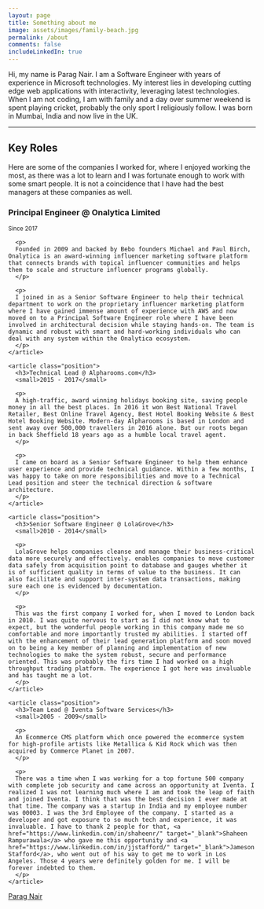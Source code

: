 ```yaml
---
layout: page
title: Something about me
image: assets/images/family-beach.jpg
permalink: /about
comments: false
includeLinkedIn: true
---
```


<div class="row">
  <div class="col-md-9">

  <p>
  Hi, my name is Parag Nair. I am a Software Engineer with years of experience in Microsoft technologies. My interest lies in developing cutting edge web applications with interactivity, leveraging latest technologies. When I am not coding, I am with family and a day over summer weekend is spent playing cricket, probably the only sport I religiously follow. I was born in Mumbai, India and now live in the UK.
  </p>

  <hr>

  <h2>Key Roles</h2>

  <p>
  Here are some of the companies I worked for, where I enjoyed working the most, as there was a lot to learn and I was fortunate enough to work with some smart people. It is not a coincidence that I have had the best managers at these companies as well.
  </p>

  <section class="past-experiences">
    <article class="position">
      <h3>Principal Engineer @ Onalytica Limited</h3>
      <small>Since 2017</small>

      <p>
      Founded in 2009 and backed by Bebo founders Michael and Paul Birch, Onalytica is an award-winning influencer marketing software platform that connects brands with topical influencer communities and helps them to scale and structure influencer programs globally.
      </p>

      <p>
      I joined in as a Senior Software Engineer to help their technical department to work on the proprietary influencer marketing platform where I have gained immense amount of experience with AWS and now moved on to a Principal Software Engineer role where I have been involved in architectural decision while staying hands-on. The team is dynamic and robust with smart and hard-working individuals who can deal with any system within the Onalytica ecosystem.
      </p>
    </article>

    <article class="position">
      <h3>Technical Lead @ Alpharooms.com</h3>
      <small>2015 - 2017</small>

      <p>
      A high-traffic, award winning holidays booking site, saving people money in all the best places. In 2016 it won Best National Travel Retailer, Best Online Travel Agency, Best Hotel Booking Website & Best Hotel Booking Website. Modern-day Alpharooms is based in London and sent away over 500,000 travellers in 2016 alone. But our roots began in back Sheffield 18 years ago as a humble local travel agent.
      </p>

      <p>
      I came on board as a Senior Software Engineer to help them enhance user experience and provide technical guidance. Within a few months, I was happy to take on more responsibilities and move to a Technical Lead position and steer the technical direction & software architecture.
      </p>
    </article>

    <article class="position">
      <h3>Senior Software Engineer @ LolaGrove</h3>
      <small>2010 - 2014</small>

      <p>
      LolaGrove helps companies cleanse and manage their business-critical data more securely and effectively. enables companies to move customer data safely from acquisition point to database and gauges whether it is of sufficient quality in terms of value to the business. It can also facilitate and support inter-system data transactions, making sure each one is evidenced by documentation.
      </p>

      <p>
      This was the first company I worked for, when I moved to London back in 2010. I was quite nervous to start as I did not know what to expect, but the wonderful people working in this company made me so comfortable and more importantly trusted my abilities. I started off with the enhancement of their lead generation platform and soon moved on to being a key member of planning and implementation of new technologies to make the system robust, secure and performance oriented. This was probably the firs time I had worked on a high throughput trading platform. The experience I got here was invaluable and has taught me a lot.
      </p>
    </article>

    <article class="position">
      <h3>Team Lead @ Iventa Software Services</h3>
      <small>2005 - 2009</small>

      <p>
      An Ecommerce CMS platform which once powered the ecommerce system for high-profile artists like Metallica & Kid Rock which was then acquired by Commerce Planet in 2007.
      </p>

      <p>
      There was a time when I was working for a top fortune 500 company with complete job security and came across an opportunity at Iventa. I realized I was not learning much where I am and took the leap of faith and joined Iventa. I think that was the best decision I ever made at that time. The company was a startup in India and my employee number was 00003. I was the 3rd Employee of the company. I started as a developer and got exposure to so much tech and experience, it was invaluable. I have to thank 2 people for that, <a href="https://www.linkedin.com/in/shaheenr/" target="_blank">Shaheen Rampurawala</a> who gave me this opportunity and <a href="https://www.linkedin.com/in/jjstafford/" target="_blank">Jameson Stafford</a>, who went out of his way to get me to work in Los Angeles. Those 4 years were definitely golden for me. I will be forever indebted to them.
      </p>
    </article>
  </section>



  </div>

  <div class="col-md-3">
    <script type="text/javascript" src="https://platform.linkedin.com/badges/js/profile.js" async defer></script>
    <div class="LI-profile-badge"  data-version="v1" data-size="medium" data-locale="en_US" data-type="horizontal" data-theme="light" data-vanity="paragnair"><a class="LI-simple-link" href='https://uk.linkedin.com/in/paragnair?trk=profile-badge'>Parag Nair</a></div>
  </div>
</div>